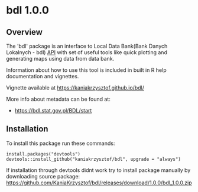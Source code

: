 # bdl 1.0.0

## Overview
The 'bdl' package is an interface to Local Data Bank(Bank Danych Lokalnych - bdl) 
[API](https://bdl.stat.gov.pl/BDL) with set of useful tools like quick plotting 
and generating maps using data from data bank. 

Information about how to use this tool is included in built in R help documentation
and vignettes.

Vignette available at https://kaniakrzysztof.github.io/bdl/

More info about metadata can be found at:
* https://bdl.stat.gov.pl/BDL/start

## Installation
To install this package run these commands:

```
install.packages("devtools")
devtools::install_github("kaniakrzysztof/bdl", upgrade = "always")
```

If installation through devtools didnt work try to install package manually by 
downloading source package: https://github.com/KaniaKrzysztof/bdl/releases/download/1.0.0/bdl_1.0.0.zip
